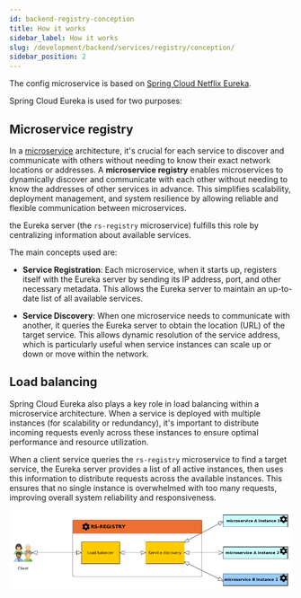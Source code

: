 ```yaml
---
id: backend-registry-conception
title: How it works
sidebar_label: How it works
slug: /development/backend/services/registry/conception/
sidebar_position: 2
---
```


The config microservice is based on [Spring Cloud Netflix Eureka](https://cloud.spring.io/spring-cloud-netflix/reference/html/).

Spring Cloud Eureka is used for two purposes:

## Microservice registry

In a [microservice](../../concepts/02-microservices.md) architecture, it's crucial for each service to discover and  
communicate with others without needing to know their exact network locations or addresses.
A **microservice registry** enables microservices to dynamically discover and communicate with each other 
without needing to know the addresses of other services in advance. This simplifies scalability, deployment 
management, and system resilience by allowing reliable and flexible communication between microservices.

the Eureka server (the `rs-registry` microservice) fulfills this role by centralizing information about available 
services.

The main concepts used are:

* **Service Registration**: Each microservice, when it starts up, registers itself with the Eureka server by sending its
  IP address, port, and other necessary metadata. This allows the Eureka server to maintain an up-to-date list of 
  all available services.

* **Service Discovery**: When one microservice needs to communicate with another, it queries the Eureka server to obtain
  the location (URL) of the target service. This allows dynamic resolution of the service address, which is 
  particularly useful when service instances can scale up or down or move within the network.


## Load balancing

Spring Cloud Eureka also plays a key role in load balancing within a microservice architecture. When a service is deployed
with multiple instances (for scalability or redundancy), it's important to distribute incoming requests evenly across these
instances to ensure optimal performance and resource utilization.

When a client service queries the `rs-registry` microservice to find a target service, the Eureka server provides a 
list of all active instances, then uses this information to distribute requests across the available 
instances. This ensures that no single instance is overwhelmed with too many requests, improving overall system 
reliability and responsiveness.


![](./img/registry-conception.png)